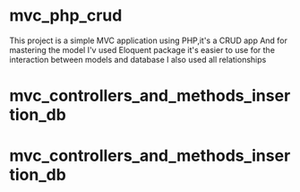 # mvc_php_crud
This project is a simple MVC application using PHP,it's a CRUD app
And for mastering the model I'v used Eloquent package it's easier to use for the interaction
between models and database 
I also used all relationships

# mvc_controllers_and_methods_insertion_db
# mvc_controllers_and_methods_insertion_db
